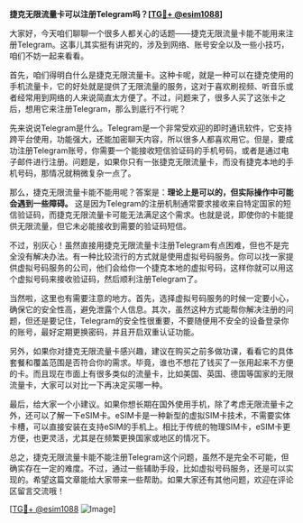 **捷克无限流量卡可以注册Telegram吗？[[TG💪+ @esim1088](https://t.me/s/esim1088)]**

大家好，今天咱们聊聊一个很多人都关心的话题——捷克无限流量卡能不能用来注册Telegram。这事儿其实挺有讲究的，涉及到网络、账号安全以及一些小技巧，咱们不妨一起来看看。

首先，咱们得明白什么是捷克无限流量卡。这种卡呢，就是一种可以在捷克使用的手机流量卡，它的好处就是提供了无限流量的服务，这对于喜欢刷视频、听音乐或者经常用到网络的人来说简直太方便了。不过，问题来了，很多人买了这张卡之后，想用它来注册Telegram，那么到底行不行呢？

先来说说Telegram是什么。Telegram是一个非常受欢迎的即时通讯软件，它支持跨平台使用，功能强大，还能加密聊天内容，所以很多人都喜欢用它。但是，要成功注册Telegram账号，你需要一个能接收短信验证码的手机号码，或者是通过电子邮件进行注册。问题是，如果你只有一张捷克无限流量卡，而没有捷克本地的手机号码，那情况就稍微复杂一点了。

那么，捷克无限流量卡能不能用呢？答案是：**理论上是可以的，但实际操作中可能会遇到一些障碍。** 这是因为Telegram的注册机制通常要求接收来自特定国家的短信验证码，而捷克无限流量卡可能无法满足这个需求。也就是说，即使你的卡能提供无限流量，但它未必能接收到需要的验证码短信。

不过，别灰心！虽然直接用捷克无限流量卡注册Telegram有点困难，但也不是完全没有解决办法。有一种比较流行的方式就是使用虚拟号码服务。你可以找一家提供虚拟号码服务的公司，他们会给你一个捷克本地的虚拟号码，这样你就可以用这个虚拟号码来接收验证码，然后顺利注册Telegram了。

当然啦，这里也有需要注意的地方。首先，选择虚拟号码服务的时候一定要小心，确保它的安全性高，避免泄露个人信息。其次，虽然这种方式能帮你解决注册的问题，但还是要记住，Telegram的安全性很重要，不要随便用不安全的设备登录你的账号，最好定期更换密码，并且开启双重认证功能。

另外，如果你对捷克无限流量卡感兴趣，建议在购买之前多做功课，看看它的具体套餐和覆盖范围是否符合你的需求。毕竟，谁也不想花了钱买了一张用起来不方便的卡。而且现在市面上有很多类似的流量卡，比如美国、英国、德国等国家的无限流量卡，大家可以对比一下再决定买哪一种。

最后，给大家一个小建议。如果你想长期在国外使用手机，除了考虑无限流量卡之外，还可以了解一下eSIM卡。eSIM卡是一种新型的虚拟SIM卡技术，不需要实体卡槽，可以直接安装在支持eSIM的手机上。相比于传统的物理SIM卡，eSIM卡更方便，也更灵活，尤其是在频繁更换国家或地区的情况下。

总之，捷克无限流量卡能不能注册Telegram这个问题，虽然不是完全不可能，但确实存在一定的难度。不过，通过一些辅助手段，比如虚拟号码服务，还是可以实现的。希望这篇文章能给大家带来一些帮助。如果大家还有其他问题，欢迎在评论区留言交流哦！

[[TG💪+ @esim1088](https://t.me/s/esim1088) ![Image](https://i.postimg.cc/4NQfJmqS/Snipaste-2025-05-13-00-14-12.png)]